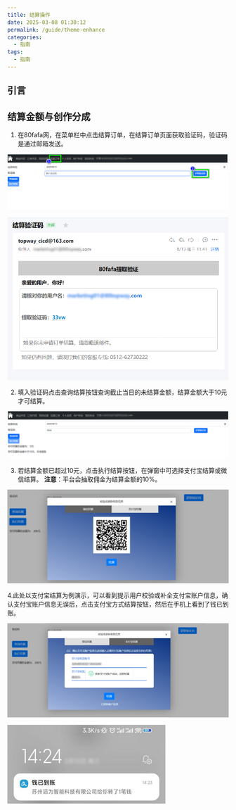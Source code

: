 ```yaml
---
title: 结算操作
date: 2025-03-08 01:30:12
permalink: /guide/theme-enhance
categories:
  - 指南
tags:
  - 指南
---
```


## 引言

##  **结算金额与创作分成**

1. 在80fafa网，在菜单栏中点击结算订单，在结算订单页面获取验证码，验证码是通过邮箱发送。

![](assert/tapd_32823805_base64_1755066596_415.png)

![](assert/tapd_32823805_base64_1755067737_893.png)

2. 填入验证码点击查询结算按钮查询截止当日的未结算金额，结算金额大于10元才可结算。

![](assert/tapd_32823805_base64_1755067676_217.png)

3. 若结算金额已超过10元，点击执行结算按钮，在弹窗中可选择支付宝结算或微信结算。
**注意**：平台会抽取佣金为结算金额的10%。

![](assert/tapd_32823805_base64_1755068140_857.png)

4.此处以支付宝结算为例演示，可以看到提示用户校验或补全支付宝账户信息，确认支付宝账户信息无误后，点击支付宝方式结算按钮，然后在手机上看到了钱已到账。

![](assert/tapd_32823805_base64_1755069145_901.png)

![](assert/2025-08-20_151341.png)